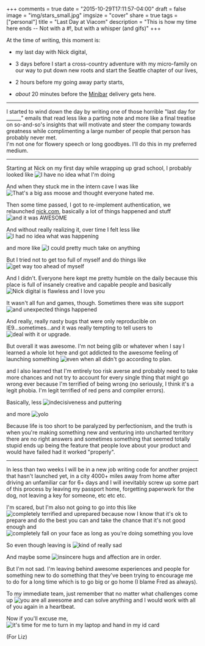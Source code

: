 +++
comments = true
date = "2015-10-29T17:11:57-04:00"
draft = false
image = "img/stars_small.jpg"
imgsize = "cover"
share = true
tags = ["personal"]
title = "Last Day at Viacom"
description = "This is how my time here ends -- Not with a #!, but with a whisper (and gifs)"
+++

At the time of writing, this moment is:  

-  my last day with Nick digital, 

- 3 days before I start a cross-country adventure with my micro-family on our way to put down new roots and start the Seattle chapter of our lives, 

- 2 hours before my going away party starts, 

- *about* 20 minutes before the [Minibar](https://minibardelivery.com/) delivery gets here.

-------

I started to wind down the day by writing one of those horrible "last day for ______" emails that read less like a parting note and more like a final treatise on so-and-so's insights that will motivate and steer the company towards greatness while complimenting a large number of people that person has probably never met.  
I'm not one for flowery speech or long goodbyes.  I'll do this in my preferred medium.  

------

Starting at Nick on my first day while wrapping up grad school, I probably looked like ![I have no idea what I'm doing](https://gimmebar-assets.s3.amazonaws.com/51bdab692fb5d.gif "I have no idea what I'm doing")

And when they stuck me in the intern cave I was like ![That's a big ass moose](https://gimmebar-assets.s3.amazonaws.com/5185d4e91f8fe.gif "that's a big ass moose") and thought everyone hated me.  

Then some time passed, I got to re-implement authentication, we relaunched [nick.com](nick.com), basically a lot of things happened and stuff ![and it was AWESOME](https://gimmebar-assets.s3.amazonaws.com/4e68db26cdca4.gif "and it was AWESOME")

And without really realizing it, over time I felt less like ![I had no idea what was happening](https://gimmebar-assets.s3.amazonaws.com/507403c3d50c8.gif "I had no idea what was happening")

and more like ![I could pretty much take on anything](https://gimmebar-assets.s3.amazonaws.com/5474e83f22d62.gif "I could pretty much take on anything")

But I tried not to get too full of myself and do things like ![get way too ahead of myself](https://gimmebar-assets.s3.amazonaws.com/4fb02d8639d6c.gif "get way too ahead of myself")

And I didn't.  Everyone here kept me pretty humble on the daily because this place is full of insanely creative and capable people and basically ![Nick digital is flawless and I love you](https://gimmebar-assets.s3.amazonaws.com/4fc86e6f70118.gif "Nick digital is flawless and I love you")

It wasn't all fun and games, though.  Sometimes there was site support ![and unexpected things happened](https://gimmebar-assets.s3.amazonaws.com/540969b121af1.gif "and unexpected things happened")

And really, really nasty bugs that were only reproducible on IE9...sometimes...and it was really tempting to tell users to ![deal with it or upgrade](https://gimmebar-assets.s3.amazonaws.com/503222458de58.gif "deal with it or upgrade").

But overall it was awesome.  I'm not being glib or whatever when I say I learned a whole lot here and got addicted to the awesome feeling of launching something ![even when all didn't go according to plan](https://gimmebar-assets.s3.amazonaws.com/54908e8df1dde.gif "even when all didn't go according to plan").

and I also learned that I'm entirely too risk averse and probably need to take more chances and not try to account for every single thing that might go wrong ever because I'm terrified of being wrong (no seriously, I think it's a legit phobia.  I'm legit terrified of red pens and compiler errors).

Basically, less ![indecisiveness and puttering](https://gimmebar-assets.s3.amazonaws.com/4e0e17ed803b4.gif "indecisiveness and puttering")

and more ![yolo](https://gimmebar-assets.s3.amazonaws.com/55c3c0f1d2a05.gif "yo(launch)o")

Because life is too short to be paralyzed by perfectionism, and the truth is when you're making something new and venturing into uncharted territory there are no right answers and sometimes something that seemed totally stupid ends up being the feature that people love about your product and would have failed had it worked "properly".

--------

In less than two weeks I will be in a new job writing code for another project that hasn't launched yet, in a city 4000+ miles away from home after driving an unfamiliar car for 6+ days and I will inevitably screw up some part of this process by leaving my passport home, forgetting paperwork for the dog, not leaving a key for someone, etc etc etc.  

I'm scared, but I'm also not going to go into this like ![completely terrified and uprepared](https://gimmebar-assets.s3.amazonaws.com/4ec3cd2131d8e.gif "completely terrified and uprepared") because now I know that it's ok to prepare and do the best you can and take the chance that it's not good enough and ![completely fall on your face as long as you're doing something you love](https://gimmebar-assets.s3.amazonaws.com/4ff045335c6d2.gif "completely fall on your face as long as you're doing something you love")

So even though leaving is ![kind of really sad](https://gimmebar-assets.s3.amazonaws.com/500901eb25f32.gif "kind of really sad")

And maybe some ![insincere hugs and affection](https://gimmebar-assets.s3.amazonaws.com/55be3ee3b4fd0.gif "insincere hugs and affection") are in order.

But I'm not sad.  I'm leaving behind awesome experiences and people for something new to do something that they've been trying to encourage me to do for a long time which is to go big or go home (I blame Fred as always).  

To my immediate team, just remember that no matter what challenges come up ![you are all awesome and can solve anything](https://gimmebar-assets.s3.amazonaws.com/4e557157570a4.gif "you are all awesome and can solve anything") and I would work with all of you again in a heartbeat.  

Now if you'll excuse me, ![it's time for me to turn in my laptop and hand in my id card](https://gimmebar-assets.s3.amazonaws.com/54db976d4d56b.gif "it's time for me to turn in my laptop and hand in my id card")

(For Liz)

